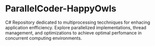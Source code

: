 # ParallelCoder-HappyOwls
C# Repository dedicated to multiprocessing  tecchniques for enhacing application enfficiency. Explore parallelized implementations,  thread management, and optimizations to achieve optimal perfomance in concurrent computing  environments.
